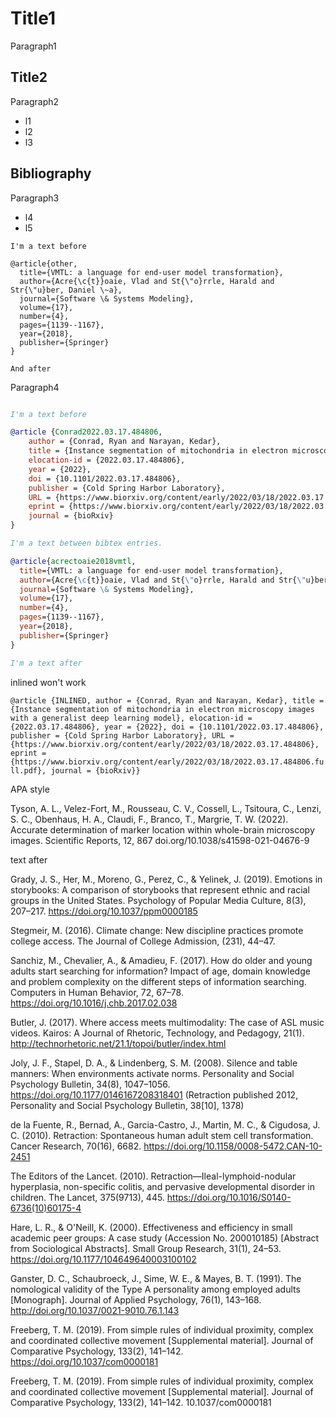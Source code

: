 # Title1

Paragraph1

## Title2

Paragraph2

* l1
* l2
* l3

## Bibliography

Paragraph3

* l4
* l5

```
I'm a text before

@article{other,
  title={VMTL: a language for end-user model transformation},
  author={Acre{\c{t}}oaie, Vlad and St{\"o}rrle, Harald and Str{\"u}ber, Daniel \~a},
  journal={Software \& Systems Modeling},
  volume={17},
  number={4},
  pages={1139--1167},
  year={2018},
  publisher={Springer}
}

And after
```

Paragraph4

```bibtex

I'm a text before

@article {Conrad2022.03.17.484806,
	author = {Conrad, Ryan and Narayan, Kedar},
	title = {Instance segmentation of mitochondria in electron microscopy images with a generalist deep learning model},
	elocation-id = {2022.03.17.484806},
	year = {2022},
	doi = {10.1101/2022.03.17.484806},
	publisher = {Cold Spring Harbor Laboratory},
	URL = {https://www.biorxiv.org/content/early/2022/03/18/2022.03.17.484806},
	eprint = {https://www.biorxiv.org/content/early/2022/03/18/2022.03.17.484806.full.pdf},
	journal = {bioRxiv}
}

I'm a text between bibtex entries.

@article{acrectoaie2018vmtl,
  title={VMTL: a language for end-user model transformation},
  author={Acre{\c{t}}oaie, Vlad and St{\"o}rrle, Harald and Str{\"u}ber, Daniel \~a},
  journal={Software \& Systems Modeling},
  volume={17},
  number={4},
  pages={1139--1167},
  year={2018},
  publisher={Springer}
}

I'm a text after
```

inlined won't work

`@article {INLINED, author = {Conrad, Ryan and Narayan, Kedar}, title = {Instance segmentation of mitochondria in electron microscopy images with a generalist deep learning model}, elocation-id = {2022.03.17.484806}, year = {2022}, doi = {10.1101/2022.03.17.484806}, publisher = {Cold Spring Harbor Laboratory}, URL = {https://www.biorxiv.org/content/early/2022/03/18/2022.03.17.484806}, eprint = {https://www.biorxiv.org/content/early/2022/03/18/2022.03.17.484806.full.pdf}, journal = {bioRxiv}}`


APA style

Tyson, A. L., Velez-Fort, M., Rousseau, C. V., Cossell, L., Tsitoura, C., Lenzi, S. C., Obenhaus, H. A., Claudi, F., Branco, T., Margrie, T. W. (2022). Accurate determination of marker location within whole-brain microscopy images. Scientific Reports, 12, 867 doi.org/10.1038/s41598-021-04676-9

text after

Grady, J. S., Her, M., Moreno, G., Perez, C., & Yelinek, J. (2019). Emotions in storybooks: A comparison of storybooks that represent ethnic and racial groups in the United States. Psychology of Popular Media Culture, 8(3), 207–217. https://doi.org/10.1037/ppm0000185


Stegmeir, M. (2016). Climate change: New discipline practices promote college access. The Journal of College Admission, (231), 44–47.

Sanchiz, M., Chevalier, A., & Amadieu, F. (2017). How do older and young adults start searching for information? Impact of age, domain knowledge and problem complexity on the different steps of information searching. Computers in Human Behavior, 72, 67–78. https://doi.org/10.1016/j.chb.2017.02.038

Butler, J. (2017). Where access meets multimodality: The case of ASL music videos. Kairos: A Journal of Rhetoric, Technology, and Pedagogy, 21(1). http://technorhetoric.net/21.1/topoi/butler/index.html


Joly, J. F., Stapel, D. A., & Lindenberg, S. M. (2008). Silence and table manners: When environments activate norms. Personality and Social Psychology Bulletin, 34(8), 1047–1056. https://doi.org/10.1177/0146167208318401 (Retraction published 2012, Personality and Social Psychology Bulletin, 38[10], 1378)


de la Fuente, R., Bernad, A., Garcia-Castro, J., Martin, M. C., & Cigudosa, J. C. (2010). Retraction: Spontaneous human adult stem cell transformation. Cancer Research, 70(16), 6682. https://doi.org/10.1158/0008-5472.CAN-10-2451

The Editors of the Lancet. (2010). Retraction—Ileal-lymphoid-nodular hyperplasia, non-specific colitis, and pervasive developmental disorder in children. The Lancet, 375(9713), 445. https://doi.org/10.1016/S0140-6736(10)60175-4

Hare, L. R., & O'Neill, K. (2000). Effectiveness and efficiency in small academic peer groups: A case study (Accession No. 200010185) [Abstract from Sociological Abstracts]. Small Group Research, 31(1), 24–53. https://doi.org/10.1177/104649640003100102


Ganster, D. C., Schaubroeck, J., Sime, W. E., & Mayes, B. T. (1991). The nomological validity of the Type A personality among employed adults [Monograph]. Journal of Applied Psychology, 76(1), 143–168. http://doi.org/10.1037/0021-9010.76.1.143


Freeberg, T. M. (2019). From simple rules of individual proximity, complex and coordinated collective movement [Supplemental material]. Journal of Comparative Psychology, 133(2), 141–142. https://doi.org/10.1037/com0000181

Freeberg, T. M. (2019). From simple rules of individual proximity, complex and coordinated collective movement [Supplemental material]. Journal of Comparative Psychology, 133(2), 141–142. 10.1037/com0000181